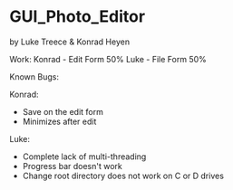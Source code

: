 # GUI_Photo_Editor

by Luke Treece & Konrad Heyen

Work:
  Konrad - Edit Form 50%
  Luke - File Form 50%

Known Bugs:

  Konrad:
  - Save on the edit form
  - Minimizes after edit
  
  Luke:
  - Complete lack of multi-threading
  - Progress bar doesn't work
  - Change root directory does not work on C or D drives
